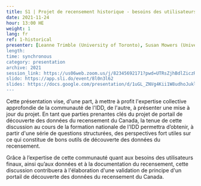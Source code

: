 ```yaml
---
title: S1 | Projet de recensement historique - besoins des utilisateurs et découverte de données
date: 2021-11-24
hour: 13:00 HE
weight: 1
lang: fr
ref: 1-historical
presenter: [Leanne Trimble (University of Toronto), Susan Mowers (Université d'Ottawa)]
length:
time: synchronous
category: presentation
archive: 2021
session_link: https://us06web.zoom.us/j/82345692171?pwd=UTRsZjhBdlZiczRFSWw5cTVDS1g4Zz09
slido: https://app.sli.do/event/8l0n3l62
slides: https://docs.google.com/presentation/d/1uGL_ZNVg4Kii1W8udhoJukl0ezEbQo9R/edit?usp=sharing&ouid=112190682180433392211&rtpof=true&sd=true
---
```

Cette présentation vise, d'une part, à mettre à profit l'expertise collective approfondie de la communauté de l'IDD, de l'autre, à présenter une mise à jour du projet. En tant que parties prenantes clés du projet de portail de découverte des données du recensement du Canada, la tenue de cette discussion au cours de la formation nationale de l'IDD permettra d’obtenir, à partir d'une série de questions structurées, des perspectives fort utiles sur ce qui constitue de bons outils de découverte des données du recensement. <!--more-->

Grâce à l’expertise de cette communauté quant aux besoins des utilisateurs finaux, ainsi qu’aux données et à la documentation du recensement, cette discussion contribuera à l'élaboration d'une validation de principe d'un portail de découverte des données du recensement du Canada.
